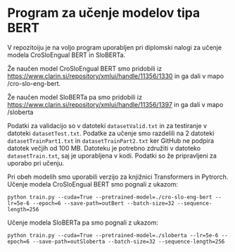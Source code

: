 # Program za učenje modelov tipa BERT

V repozitoiju je na voljo program uporabljen pri diplomski nalogi za učenje modela CroSloEngual BERT in SloBERTa.

Že naučen model CroSloEngual BERT smo pridobili iz https://www.clarin.si/repository/xmlui/handle/11356/1330 in ga dali v mapo /cro-slo-eng-bert. 

Že naučen model SloBERTa pa smo pridobili iz 
https://www.clarin.si/repository/xmlui/handle/11356/1397 in ga dali v mapo /sloberta

Podatki za validacijo so v datoteki `datasetValid.txt` in za testiranje v datoteki `datasetTest.txt`.
Podatke za učenje smo razdelili na 2 datoteki `datasetTrainPart1.txt` in `datasetTrainPart2.txt` ker GitHub ne podpira datotek večjih od 100 MB.
Datoteku je potrebno združiti v datoteko `datasetTrain.txt`, saj je uporabljena v kodi.
Podatki so že pripravljeni za uporabo pri učenju.

Pri obeh modelih smo uporabili verzijo za knjižnici Transformers in Pytrorch. 
Učenje modela CroSloEngual BERT smo pognali z ukazom:

`python train.py --cuda=True --pretrained-model=./cro-slo-eng-bert --lr=5e-6 --epoch=6 --save-path=outBert --batch-size=32 --sequence-length=256`

Učenje modela SloBERTa pa smo pognali z ukazom:

`python train.py --cuda=True --pretrained-model=./sloberta --lr=5e-6 --epoch=6 --save-path=outSloberta --batch-size=32 --sequence-length=256`